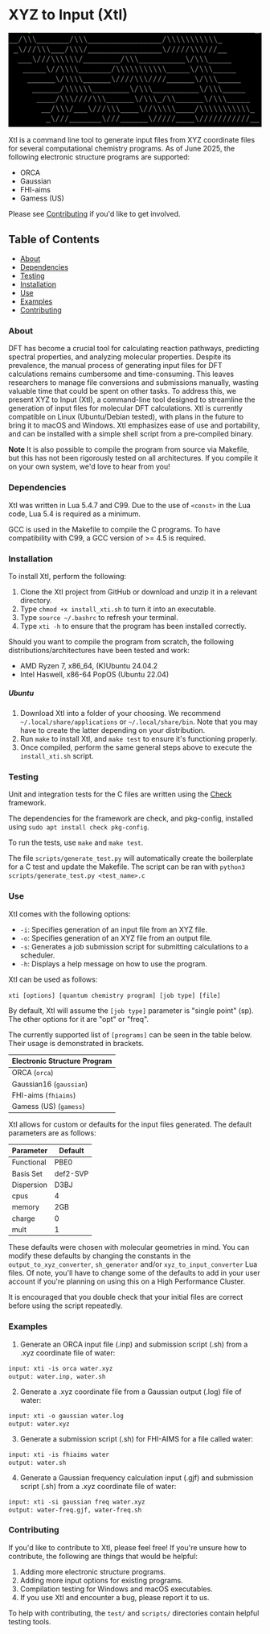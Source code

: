 # XYZ to Input (XtI)
![](xti_toc.png)

XtI is a command line tool to generate input files from XYZ coordinate files for several computational chemistry programs. As of June 2025, the following electronic structure programs are supported:

- ORCA
- Gaussian
- FHI-aims
- Gamess (US)

Please see [Contributing](#contributing) if you'd like to get involved.


## Table of Contents
- [About](#about)
- [Dependencies](#dependencies)
- [Testing](#testing)
- [Installation](#installation)
- [Use](#use)
- [Examples](#examples)
- [Contributing](#contributing)


### About
DFT has become a crucial tool for calculating reaction pathways, predicting spectral properties, and analyzing molecular properties. Despite its prevalence, the manual process of generating input files for DFT calculations remains cumbersome and time-consuming. This leaves researchers to manage file conversions and submissions manually, wasting valuable time that could be spent on other tasks. To address this, we present XYZ to Input (XtI), a command-line tool designed to streamline the generation of input files for molecular DFT calculations. XtI is currently compatible on Linux (Ubuntu/Debian tested), with plans in the future to bring it to macOS and Windows. XtI emphasizes ease of use and portability, and can be installed with a simple shell script from a pre-compiled binary.

**Note** It is also possible to compile the program from source via Makefile, but this has not been rigorously tested on all architectures. If you compile it on your own system, we'd love to hear from you!


### Dependencies
XtI was written in Lua 5.4.7 and C99. Due to the use of `<const>` in the Lua code, Lua 5.4 is required as a minimum.

GCC is used in the Makefile to compile the C programs. To have compatibility with C99, a GCC version of >= 4.5 is required.

### Installation
To install XtI, perform the following:
1. Clone the XtI project from GitHub or download and unzip it in a relevant directory.
2. Type ```chmod +x install_xti.sh``` to turn it into an executable.
3. Type ```source ~/.bashrc``` to refresh your terminal.
4. Type ```xti -h``` to ensure that the program has been installed correctly.

Should you want to compile the program from scratch, the following distributions/architectures have been tested and work:
- AMD Ryzen 7, x86_64, (K)Ubuntu 24.04.2
- Intel Haswell, x86-64 PopOS (Ubuntu 22.04)

##### Ubuntu
1. Download XtI into a folder of your choosing. We recommend `~/.local/share/applications` or `~/.local/share/bin`. Note that you may have to create the latter depending on your distribution. 
2. Run `make` to install XtI, and `make test` to ensure it's functioning properly.
3. Once compiled, perform the same general steps above to execute the ```install_xti.sh``` script.


### Testing
Unit and integration tests for the C files are written using the [Check](https://libcheck.github.io/check/) framework.

The dependencies for the framework are check, and pkg-config, installed using `sudo apt install check pkg-config`.

To run the tests, use `make` and `make test`.

The file `scripts/generate_test.py` will automatically create the boilerplate for a C test and update the Makefile. The script can be ran with `python3 scripts/generate_test.py <test_name>.c`


### Use
XtI comes with the following options:

- `-i`: Specifies generation of an input file from an XYZ file.
- `-o`: Specifies generation of an XYZ file from an output file.
- `-s`: Generates a job submission script for submitting calculations to a scheduler.
- `-h`: Displays a help message on how to use the program.

XtI can be used as follows:

`xti [options] [quantum chemistry program] [job type] [file]`

By default, XtI will assume the `[job type]` parameter is "single point" (sp). The other options for it are "opt" or "freq". 

The currently supported list of `[programs]` can be seen in the table below. Their usage is demonstrated in brackets.

|         Electronic Structure Program           |
|--------------------|
| 		ORCA (`orca`)                    |
|       Gaussian16 (`gaussian`)           |
|       FHI-aims (`fhiaims`)             |
|       Gamess (US) (`gamess`)     |

XtI allows for custom or defaults for the input files generated. The default parameters are as follows:

| Parameter   | Default     |
| ----------- | ----------- |
| Functional  | PBE0        |
| Basis Set   | def2-SVP    |
| Dispersion  | D3BJ        |
| cpus        | 4           |
| memory      | 2GB         |
| charge      | 0           |
| mult        | 1           |

These defaults were chosen with molecular geometries in mind. You can modify these defaults by changing the constants in the `output_to_xyz_converter`, `sh_generator` and/or `xyz_to_input_converter` Lua files. Of note, you'll have to change some of the defaults to add in your user account if you're planning on using this on a High Performance Cluster.

It is encouraged that you double check that your initial files are correct before using the script repeatedly.


### Examples
1. Generate an ORCA input file (.inp) and submission script (.sh) from a .xyz coordinate file of water:

```
input: xti -is orca water.xyz
output: water.inp, water.sh
```

2. Generate a .xyz coordinate file from a Gaussian output (.log) file of water:

```
input: xti -o gaussian water.log
output: water.xyz
```

3. Generate a submission script (.sh) for FHI-AIMS for a file called water:

```
input: xti -is fhiaims water
output: water.sh
```

4. Generate a Gaussian frequency calculation input (.gjf) and submission script (.sh) from a .xyz coordinate file of water:

```
input: xti -si gaussian freq water.xyz
output: water-freq.gjf, water-freq.sh
```


### Contributing
If you'd like to contribute to XtI, please feel free! If you're unsure how to contribute, the following are things that would be helpful:

1. Adding more electronic structure programs.
2. Adding more input options for existing programs.
3. Compilation testing for Windows and macOS executables.
4. If you use XtI and encounter a bug, please report it to us.

To help with contributing, the `test/` and `scripts/` directories contain helpful testing tools.
